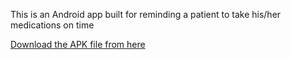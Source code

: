 This is an Android app built for reminding a patient to take his/her medications on time

[Download the APK file from here](https://github.com/jestinjoshi/ReMedy/blob/master/apk/app-debug.apk?raw=true)